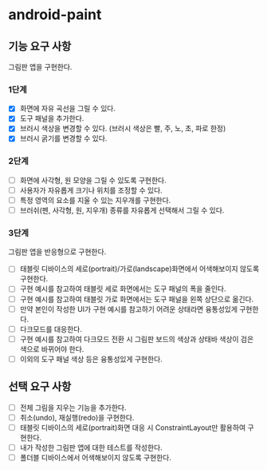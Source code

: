 # android-paint

## 기능 요구 사항
그림판 앱을 구현한다.

### 1단계
- [x] 화면에 자유 곡선을 그릴 수 있다.
- [x] 도구 패널을 추가한다.
- [x] 브러시 색상을 변경할 수 있다. (브러시 색상은 빨, 주, 노, 초, 파로 한정)
- [x] 브러시 굵기를 변경할 수 있다.

### 2단계
- [ ] 화면에 사각형, 원 모양을 그릴 수 있도록 구현한다.
- [ ] 사용자가 자유롭게 크기나 위치를 조정할 수 있다.
- [ ] 특정 영역의 요소를 지울 수 있는 지우개를 구현한다.
- [ ] 브러쉬(펜, 사각형, 원, 지우개) 종류를 자유롭게 선택해서 그릴 수 있다.

### 3단계

그림판 앱을 반응형으로 구현한다.

- [ ] 태블릿 디바이스의 세로(portrait)/가로(landscape)화면에서 어색해보이지 않도록 구현한다.
- [ ] 구현 예시를 참고하여 태블릿 세로 화면에서는 도구 패널의 폭을 줄인다.
- [ ] 구현 예시를 참고하여 태블릿 가로 화면에서는 도구 패널을 왼쪽 상단으로 옮긴다.
- [ ] 만약 본인이 작성한 UI가 구현 예시를 참고하기 어려운 상태라면 융통성있게 구현한다.
- [ ] 다크모드를 대응한다.
- [ ] 구현 예시를 참고하여 다크모드 전환 시 그림판 보드의 색상과 상태바 색상이 검은색으로 바뀌어야 한다.
- [ ] 이외의 도구 패널 색상 등은 융통성있게 구현한다.

## 선택 요구 사항

- [ ] 전체 그림을 지우는 기능을 추가한다.
- [ ] 취소(undo), 재실행(redo)을 구현한다.
- [ ] 태블릿 디바이스의 세로(portrait)화면 대응 시 ConstraintLayout만 활용하여 구현한다.
- [ ] 내가 작성한 그림판 앱에 대한 테스트를 작성한다.
- [ ] 폴더블 디바이스에서 어색해보이지 않도록 구현한다.